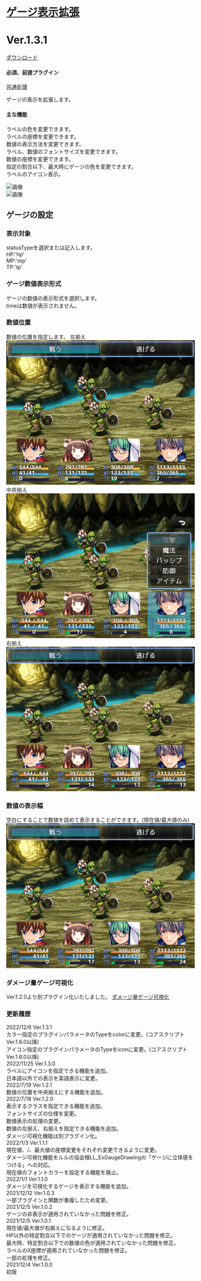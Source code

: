 # [ゲージ表示拡張](https://raw.githubusercontent.com/nuun888/MZ/master/NUUN_GaugeValueEX.js)
# Ver.1.3.1
[ダウンロード](https://raw.githubusercontent.com/nuun888/MZ/master/NUUN_GaugeValueEX.js)
#### 必須、前提プラグイン
[共通処理](https://github.com/nuun888/MZ/blob/master/README/Base.md)  

ゲージの表示を拡張します。  
#### 主な機能
ラベルの色を変更できます。  
ラベルの座標を変更できます。  
数値の表示方法を変更できます。  
ラベル、数値のフォントサイズを変更できます。  
数値の座標を変更できます。  
指定の割合以下、最大時にゲージの色を変更できます。  
ラベルのアイコン表示。  

![画像](img/GaugeValueEX1.png)  
![画像](img/GaugeValueEX4.png)  

## ゲージの設定
### 表示対象
statusTypeを選択または記入します。  
HP:'hp'  
MP:'mp'  
TP:'tp'  

### ゲージ数値表示形式
ゲージの数値の表示形式を選択します。  
timeは数値が表示されません。  

### 数値位置
数値の位置を指定します。 
左揃え  
![画像](img/GaugeValueEX6.png)  
中央揃え  
![画像](img/GaugeValueEX8.png)  
右揃え  
![画像](img/GaugeValueEX7.png)  

### 数値の表示幅
空白にすることで数値を詰めて表示することができます。(現在値/最大値のみ)  
![画像](img/GaugeValueEX5.png)  

### ダメージ量ゲージ可視化
Ver.1.2.0より別プラグイン化いたしました。
[ダメージ量ゲージ可視化](https://github.com/nuun888/MZ/blob/master/README/DamageGauge.md)  

### 更新履歴
2022/12/6 Ver.1.3.1  
カラー指定のプラグインパラメータのTypeをcolorに変更。(コアスクリプトVer.1.6.0以降)  
アイコン指定のプラグインパラメータのTypeをiconに変更。(コアスクリプトVer.1.6.0以降)  
2022/11/25 Ver.1.3.0  
ラベルにアイコンを指定できる機能を追加。  
日本語以外での表示を英語表示に変更。  
2022/7/19 Ver.1.2.1  
数値の位置を中央揃えにする機能を追加。  
2022/7/18 Ver.1.2.0  
表示するクラスを指定できる機能を追加。  
フォントサイズの仕様を変更。  
数値表示の処理の変更。  
数値の左揃え、右揃えを指定できる機能を追加。  
ダメージ可視化機能は別プラグイン化。  
2022/1/3 Ver.1.1.1  
現在値、/、最大値の座標変更をそれぞれ変更できるように変更。  
ダメージ可視化機能をルルの協会様LL_ExGaugeDrawingの「ゲージに立体感をつける」への対応。  
現在値のフォントカラーを設定する機能を廃止。  
2022/1/1 Ver.1.1.0  
ダメージを可視化するゲージを表示する機能を追加。  
2021/12/12 Ver.1.0.3  
一部プラグインと関数が重複したため変更。  
2021/12/5 Ver.1.0.2  
ゲージの非表示が適用されていなかった問題を修正。  
2021/12/5 Ver.1.0.1  
現在値/最大値が右揃えになるように修正。  
HP以外の特定割合以下でのゲージが適用されていなかった問題を修正。  
最大時、特定割合以下での数値の色が適用されていなかった問題を修正。  
ラベルのX座標が適用されていなかった問題を修正。  
一部の処理を修正。  
2021/12/4 Ver.1.0.0  
初版
